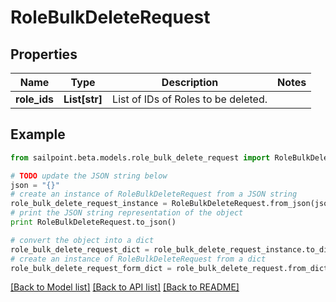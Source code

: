 # RoleBulkDeleteRequest


## Properties
Name | Type | Description | Notes
------------ | ------------- | ------------- | -------------
**role_ids** | **List[str]** | List of IDs of Roles to be deleted. | 

## Example

```python
from sailpoint.beta.models.role_bulk_delete_request import RoleBulkDeleteRequest

# TODO update the JSON string below
json = "{}"
# create an instance of RoleBulkDeleteRequest from a JSON string
role_bulk_delete_request_instance = RoleBulkDeleteRequest.from_json(json)
# print the JSON string representation of the object
print RoleBulkDeleteRequest.to_json()

# convert the object into a dict
role_bulk_delete_request_dict = role_bulk_delete_request_instance.to_dict()
# create an instance of RoleBulkDeleteRequest from a dict
role_bulk_delete_request_form_dict = role_bulk_delete_request.from_dict(role_bulk_delete_request_dict)
```
[[Back to Model list]](../README.md#documentation-for-models) [[Back to API list]](../README.md#documentation-for-api-endpoints) [[Back to README]](../README.md)


